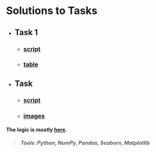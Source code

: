 # Solutions to Tasks

- ## Task 1

  - ### [script](https://github.com/fishenzone/Projects/blob/main/projects/test_tasks/HSE/task_1.py "script")
  - ### [table](https://docs.google.com/spreadsheets/d/1XNCeaV2fH37indfGrmNQ2FzMGQwCsIA7F2net3bg_OQ/edit#gid=356725987 "table")

- ## Task
  - ### [script](https://github.com/fishenzone/Projects/blob/main/projects/test_tasks/HSE/task_2.py "script")
  - ### [images](https://docs.google.com/spreadsheets/d/1XNCeaV2fH37indfGrmNQ2FzMGQwCsIA7F2net3bg_OQ/edit#gid=2017595297 "images")

#### The logic is mostly [here](https://github.com/fishenzone/Projects/blob/main/projects/test_tasks/HSE/funk.py "logic").

> **_Tools: Python, NumPy, Pandas, Seaborn, Matplotlib_**
